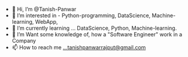 - 👋 Hi, I’m @Tanish-Panwar
- 👀 I’m interested in - Python-programming, DataScience, Machine-learning, WebApp, 
- 🌱 I’m currently learning ... DataScience, Python, Machine-learning.
- 💞️ I’m Want some knowledge of, how a "Software Engineer" work in a Company 
- 📫 How to reach me ...tanishpanwarrajput@gmail.com


